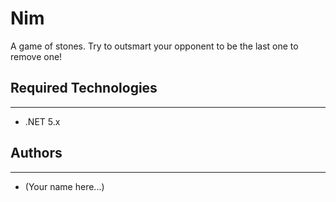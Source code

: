 # Nim
A game of stones. Try to outsmart your opponent to be the last one to remove one!

## Required Technologies
---
* .NET 5.x

## Authors
---
* (Your name here...)